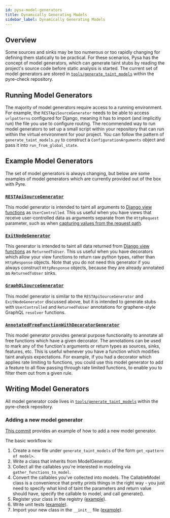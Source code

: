 ```yaml
---
id: pysa-model-generators
title: Dynamically Generating Models
sidebar_label: Dynamically Generating Models
---
```


## Overview

Some sources and sinks may be too numerous or too rapidly changing for defining
them statically to be practical. For these scenarios, Pysa has the concept of
model generators, which can generate taint stubs by reading the project's source code before static analysis is
started. The current set of model generators are stored in
[`tools/generate_taint_models`](https://github.com/facebook/pyre-check/tree/master/tools/generate_taint_models)
within the pyre-check repository.

## Running Model Generators

The majority of model generators require access to a running environment. For
example, the `RESTApiSourceGenerator` needs to be able to access `urlpatterns`
configured for Django, meaning it has to import (and implicitly run) the file
you use to configure routing. The recommended way to run model generators to set
up a small script within your repository that can run within the virtual
environment for your project. You can follow the pattern of
`generate_taint_models.py` to construct a `ConfigurationArguments` object and
pass it into `run_from_global_state`.

## Example Model Generators

The set of model generators is always changing, but below are some examples of
model generators which are currently provided out of the box with Pyre.

### [`RESTApiSourceGenerator`](https://github.com/facebook/pyre-check/blob/master/tools/generate_taint_models/get_REST_api_sources.py)

This model generator is intended to taint all arguments to [Django view
functions](https://docs.djangoproject.com/en/2.2/topics/http/views/) as
`UserControlled`. This us useful when you have views that receive
user-controlled data as arguments separate from the `HttpRequest` parameter,
such as when [capturing values from the request
path](https://docs.djangoproject.com/en/2.2/topics/http/urls/#example).

### [`ExitNodeGenerator`](https://github.com/facebook/pyre-check/blob/master/tools/generate_taint_models/get_exit_nodes.py)

This generator is intended to taint all data returned from [Django view
functions](https://docs.djangoproject.com/en/2.2/topics/http/views/) as
`ReturnedToUser`. This us useful when you have decorators which allow your view
functions to return raw python types, rather than `HttpResponse` objects. Note
that you do not need this generator if you always construct `HttpResponse`
objects, because they are already annotated as `ReturnedToUser` sinks.

### [`GraphQLSourceGenerator`](https://github.com/facebook/pyre-check/blob/master/tools/generate_taint_models/get_graphql_sources.py)

This model generator is similar to the `RESTApiSourceGenerator` and
`ExitNodeGenerator` discussed above, but it is intended to generate stubs with
`UserControlled` and `ReturnedToUser` annotations for graphene-style GraphQL
`resolver` functions.

### [`AnnotatedFreeFunctionWithDecoratorGenerator`](https://github.com/facebook/pyre-check/blob/master/tools/generate_taint_models/get_annotated_free_functions_with_decorator.py)

This model generator provides general purpose functionality to annotate all free
functions which have a given decorator. The annotations can be used to mark any
of the function's arguments or return types as sources, sinks, features, etc.
This is useful whenever you have a function which modifies taint analysis
expectations. For example, if you had a decorator which applies rate limiting to
functions, you could use this model generator to add a feature to all flow passing
through rate limited functions, to enable you to filter them out from a given
rule.

## Writing Model Generators

All model generator code lives in
[`tools/generate_taint_models`](https://github.com/facebook/pyre-check/tree/master/tools/generate_taint_models)
within the pyre-check repository.


### Adding a new model generator

[This commit](https://github.com/facebook/pyre-check/commit/ea900c5e77d4c6d951e9c42b7310613f7f6edf08#diff-9ef72470683730531933e74a50ea98a1)
provides an example of how to add a new model generator.

The basic workflow is:

1. Create a new file under `generate_taint_models` of the form `get_<pattern of model>`.
2. Write a class that inherits from ModelGenerator.
3. Collect all the callables you're interested in modeling via `gather_functions_to_model`.
4. Convert the callables you've collected into models. The CallableModel class is a convenience that pretty prints things in the right way - you just need to specify what kind of taint the parameters and return value should have, specify the callable to model, and call generate().
5. Register your class in the registry ([example](https://github.com/facebook/pyre-check/blob/922410239404aa436691754402b0c3db68c5a46f/tools/generate_taint_models/get_graphql_sources.py#L73-L75)).
6. Write unit tests ([example](https://github.com/facebook/pyre-check/blob/922410239404aa436691754402b0c3db68c5a46f/tools/generate_taint_models/tests/get_annotated_free_functions_with_decorator_test.py)).
7. Import your new class in the `__init__` file ([example](https://github.com/facebook/pyre-check/blob/922410239404aa436691754402b0c3db68c5a46f/tools/generate_taint_models/__init__.py#L7)).
